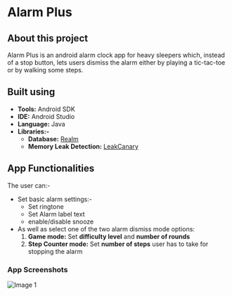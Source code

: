 # Alarm Plus

## About this project
Alarm Plus is an android alarm clock app for heavy sleepers which, instead of a stop button, lets users dismiss the alarm either by playing a tic-tac-toe or by walking some steps.

## Built using
- **Tools:** Android SDK
- **IDE:** Android Studio
- **Language:** Java
- **Libraries:-**
  - **Database:** [Realm](https://realm.io/blog/realm-for-android/)
  - **Memory Leak Detection:** [LeakCanary](https://github.com/square/leakcanary)

## App Functionalities
The user can:-
- Set basic alarm settings:- 
  - Set ringtone 
  - Set Alarm label text 
  - enable/disable snooze
- As well as select one of the two alarm dismiss mode options:
  1. **Game mode:** Set **difficulty level** and **number of rounds**
  2. **Step Counter mode:** Set **number of steps** user has to take for stopping the alarm
  
### App Screenshots
![Image 1](https://drive.google.com/file/d/1NjIXvniCv95jGM3SpEM1pDuEuqug9xDH/view?usp=sharing)

 
